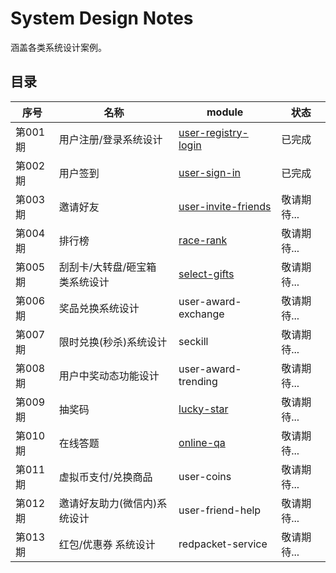 # System Design Notes
涵盖各类系统设计案例。

## 目录
| 序号 | 名称 | module | 状态 |
| --- | --- | --- | --- |
| 第001期 | 用户注册/登录系统设计 | [user-registry-login](user-registry-login) | 已完成 | 
| 第002期 | 用户签到 | [user-sign-in](user-sign-in) | 已完成 | 
| 第003期 | 邀请好友 | [user-invite-friends](user-invite-friends) | 敬请期待... | 
| 第004期 | 排行榜 | [race-rank](race-rank) | 敬请期待... | 
| 第005期 | 刮刮卡/大转盘/砸宝箱 类系统设计 | [select-gifts](select-gifts) | 敬请期待... | 
| 第006期 | 奖品兑换系统设计 | user-award-exchange | 敬请期待... | 
| 第007期 | 限时兑换(秒杀)系统设计 | seckill | 敬请期待... | 
| 第008期 | 用户中奖动态功能设计 | user-award-trending | 敬请期待... | 
| 第009期 | 抽奖码 | [lucky-star](lucky-star) | 敬请期待... | 
| 第010期 | 在线答题 | [online-qa](online-qa) | 敬请期待... | 
| 第011期 | 虚拟币支付/兑换商品 | user-coins | 敬请期待... | 
| 第012期 | 邀请好友助力(微信内)系统设计 | user-friend-help | 敬请期待... | 
| 第013期 | 红包/优惠券 系统设计 | redpacket-service | 敬请期待... | 
